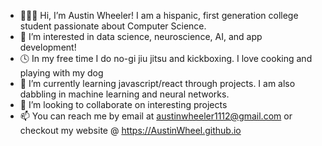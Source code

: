 - 🙇🏻‍♂️ Hi, I’m Austin Wheeler! I am a hispanic, first generation college student passionate about Computer Science.
- 👀 I’m interested in data science, neuroscience, AI, and app development!
- 🕓 In my free time I do no-gi jiu jitsu and kickboxing. I love cooking and playing with my dog
- 🧠 I’m currently learning javascript/react through projects. I am also dabbling in machine learning and neural networks.
- 💞️ I’m looking to collaborate on interesting projects
- 📫 You can reach me by email at austinwheeler1112@gmail.com or checkout my website @ https://AustinWheel.github.io
